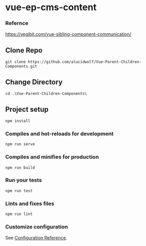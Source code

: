 # vue-ep-cms-content

### Refernce
https://vegibit.com/vue-sibling-component-communication/

## Clone Repo
```
git clone https://github.com/alucidwolf/Vue-Parent-Children-Components.git
```

## Change Directory
```
cd .\Vue-Parent-Children-Components\
```

## Project setup
```
npm install
```

### Compiles and hot-reloads for development
```
npm run serve
```

### Compiles and minifies for production
```
npm run build
```

### Run your tests
```
npm run test
```

### Lints and fixes files
```
npm run lint
```

### Customize configuration
See [Configuration Reference](https://cli.vuejs.org/config/).
